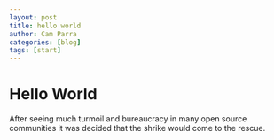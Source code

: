 ```yaml
---
layout: post
title: hello world
author: Cam Parra
categories: [blog]
tags: [start]
---
```



# Hello World 

After seeing much turmoil and bureaucracy in many open source communities it was decided that the shrike would come to the 
rescue.
